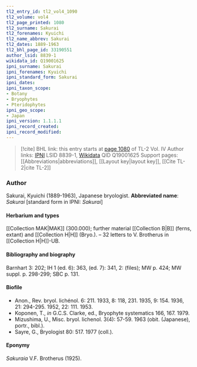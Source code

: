 ```yaml
---
tl2_entry_id: tl2_vol4_1090
tl2_volume: vol4
tl2_page_printed: 1080
tl2_surname: Sakurai
tl2_forenames: Kyuichi
tl2_name_abbrev: Sakurai
tl2_dates: 1889-1963
tl2_bhl_page_id: 33190551
author_lsid: 8839-1
wikidata_id: Q19001625
ipni_surname: Sakurai
ipni_forenames: Kyuichi
ipni_standard_form: Sakurai
ipni_dates: 
ipni_taxon_scope: 
- Botany
- Bryophytes
- Pteridophytes
ipni_geo_scope: 
- Japan
ipni_version: 1.1.1.1
ipni_record_created: 
ipni_record_modified:
---
```


> [!cite] BHL link: this entry starts at [page 1080](https://www.biodiversitylibrary.org/page/33190551) of TL-2 Vol. IV
> Author links: [IPNI](https://www.ipni.org/a/8839-1) LSID 8839-1, [Wikidata](https://www.wikidata.org/wiki/Q19001625) QID Q19001625
> Support pages: [[Abbreviations|abbreviations]], [[Layout key|layout key]], [[Cite TL-2|cite TL-2]]

### Author

Sakurai, Kyuichi (1889-1963), Japanese bryologist. 
**Abbreviated name**: *Sakurai* \[standard form in IPNI: *Sakurai*\]

#### Herbarium and types

[[Collection MAK|MAK]] (300.000); further material [[Collection B|B]] (ferns, extant) and [[Collection H|H]] (Bryo.). – 32 letters to V. Brotherus in [[Collection H|H]]-UB.

#### Bibliography and biography

Barnhart 3: 202; IH 1 (ed. 6): 363, (ed. 7): 341, 2: (files); MW p. 424; MW suppl. p. 298-299; SBC p. 131.

#### Biofile

- Anon., Rev. bryol. lichénol. 6: 211. 1933, 8: 118, 231. 1935, 9: 154. 1936, 21: 294-295. 1952, 22: 111. 1953.
- Koponen, T., *in* G.C.S. Clarke, ed., Bryophyte systematics 166, 167. 1979.
- Mizushima, U., Misc. bryol. lichenol. 3(4): 57-59. 1963 (obit. (Japanese), portr., bibl.).
- Sayre, G., Bryologist 80: 517. 1977 (coll.).

#### Eponymy

*Sakuraia* V.F. Brotherus (1925).

